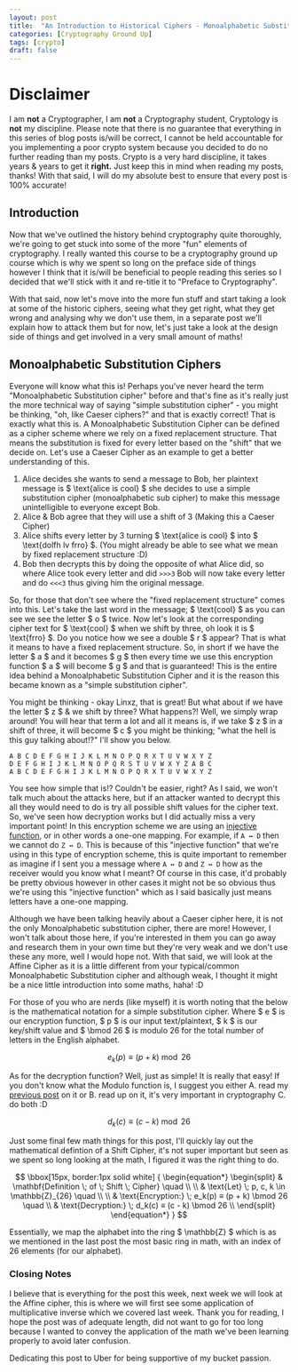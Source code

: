 ```yaml
---
layout: post
title:  "An Introduction to Historical Ciphers - Monoalphabetic Substitution Ciphers"
categories: [Cryptography Ground Up]
tags: [crypto]
draft: false
---
```


# Disclaimer

I am **not** a Cryptographer, I am **not** a Cryptography student, Cryptology is **not** my discipline. Please note that there is no guarantee that everything in this series of blog posts is/will be correct, I cannot be held accountable for you implementing a poor crypto system because you decided to do no further reading than my posts. Crypto is a very hard discipline, it takes years & years to get it **right.** Just keep this in mind when reading my posts, thanks! With that said, I will do my absolute best to ensure that every post is 100% accurate!

## Introduction

Now that we've outlined the history behind cryptography quite thoroughly, we're going to get stuck into some of the more "fun" elements of cryptography. I really wanted this course to be a cryptography ground up course which is why we spent so long on the preface side of things however I think that it is/will be beneficial to people reading this series so I decided that we'll stick with it and re-title it to "Preface to Cryptography".

With that said, now let's move into the more fun stuff and start taking a look at some of the historic ciphers, seeing what they get right, what they get wrong and analysing why we don't use them, in a separate post we'll explain how to attack them but for now, let's just take a look at the design side of things and get involved in a very small amount of maths!

## Monoalphabetic Substitution Ciphers

Everyone will know what this is! Perhaps you've never heard the term "Monoalphabetic Substitution cipher" before and that's fine as it's really just the more technical way of saying "simple substitution cipher" - you might be thinking, "oh, like Caeser ciphers?" and that is exactly correct! That is exactly what this is. A Monoalphabetic Substitution Cipher can be defined as a cipher scheme where we rely on a fixed replacement structure. That means the substitution is fixed for every letter based on the "shift" that we decide on. Let's use a Caeser Cipher as an example to get a better understanding of this.

1. Alice decides she wants to send a message to Bob, her plaintext message is $ \text{alice is cool} $ she decides to use a simple substitution cipher (monoalphabetic sub cipher) to make this message unintelligible to everyone except Bob.
2. Alice & Bob agree that they will use a shift of 3 (Making this a Caeser Cipher)
3. Alice shifts every letter by 3 turning $ \text{alice is cool} $ into $ \text{dolfh lv frro} $. (You might already be able to see what we mean by fixed replacement structure :D)
4. Bob then decrypts this by doing the opposite of what Alice did, so where Alice took every letter and did `>>>3` Bob will now take every letter and do `<<<3` thus giving him the original message.

So, for those that don't see where the "fixed replacement structure" comes into this. Let's take the last word in the message; $ \text{cool} $ as you can see we see the letter $ o $ twice. Now let's look at the corresponding cipher text for $ \text{cool} $ when we shift by three, oh look it is $ \text{frro} $. Do you notice how we see a double $ r $ appear? That is what it means to have a fixed replacement structure. So, in short if we have the letter $ a $ and it becomes $ g $ then every time we use this encryption function $ a $ will become $ g $ and that is guaranteed! This is the entire idea behind a Monoalphabetic Substitution Cipher and it is the reason this became known as a "simple substitution cipher".

You might be thinking - okay Linxz, that is great! But what about if we have the letter $ z $ & we shift by three? What happens?! Well, we simply wrap around! You will hear that term a lot and all it means is, if we take $ z $ in a shift of three, it will become $ c $ you might be thinking; "what the hell is this guy talking about!?" I'll show you below.

```
A B C D E F G H I J K L M N O P Q R X T U V W X Y Z
D E F G H I J K L M N O P Q R S T U V W X Y Z A B C
A B C D E F G H I J K L M N O P Q R X T U V W X Y Z
```

You see how simple that is!? Couldn't be easier, right? As I said, we won't talk much about the attacks here, but if an attacker wanted to decrypt this all they would need to do is try all possible shift values for the cipher text. So, we've seen how decryption works but I did actually miss a very important point! In this encryption scheme we are using an [injective function](https://en.wikipedia.org/wiki/Injective_function), or in other words a one-one mapping. For example, if `A ↔ D` then we cannot do `Z ↔ D`. This is because of this "injective function" that we're using in this type of encryption scheme, this is quite important to remember as imagine if I sent you a message where `A ↔ D` and `Z ↔ D` how as the receiver would you know what I meant? Of course in this case, it'd probably be pretty obvious however in other cases it might not be so obvious thus we're using this "injective function" which as I said basically just means letters have a one-one mapping.

Although we have been talking heavily about a Caeser cipher here, it is not the only Monoalphabetic substitution cipher, there are more! However, I won't talk about those here, if you're interested in them you can go away and research them in your own time but they're very weak and we don't use these any more, well I would hope not. With that said, we will look at the Affine Cipher as it is a little different from your typical/common Monoalphabetic Substitution cipher and although weak, I thought it might be a nice little introduction into some maths, haha! :D

For those of you who are nerds (like myself) it is worth noting that the below is the mathematical notation for a simple substitution cipher. Where $ e $ is our encryption function, $ p $ is our input text/plaintext, $ k $ is our key/shift value and $ \bmod 26 $ is modulo 26 for the total number of letters in the English alphabet.

$$ e_k(p) ≡ (p + k) \bmod 26 $$

As for the decryption function? Well, just as simple! It is really that easy! If you don't know what the Modulo function is, I suggest you either A. read my [previous post](https://linxz.co.uk/cryptography%20ground%20up/2019/01/30/CGU-Entry-03.html) on it or B. read up on it, it's very important in cryptography C. do both :D

$$ d_k(c) ≡ (c - k) \bmod 26 $$

Just some final few math things for this post, I'll quickly lay out the mathematical defintion of a Shift Cipher, it's not super important but seen as we spent so long looking at the math, I figured it was the right thing to do.

$$ \bbox[15px, border:1px solid white]
{
\begin{equation*}
\begin{split}
& \mathbf{Definition \; of \; Shift \; Cipher} \quad \\
\\
& \text{Let} \; p, c, k \in \mathbb{Z}_{26} \quad \\
\\
& \text{Encryption:} \; e_k(p) ≡ (p + k) \bmod 26 \quad \\
& \text{Decryption:} \; d_k(c) ≡ (c - k) \bmod 26 \\
\end{split}
\end{equation*}
}
$$

Essentially, we map the alphabet into the ring $ \mathbb{Z} $ which is as we mentioned in the last post the most basic ring in math, with an index of 26 elements (for our alphabet).

### Closing Notes

I believe that is everything for the post this week, next week we will look at the Affine cipher, this is where we will first see some application of multiplicative inverse which we covered last week. Thank you for reading, I hope the post was of adequate length, did not want to go for too long because I wanted to convey the application of the math we've been learning properly to avoid later confusion.

Dedicating this post to Uber for being supportive of my bucket passion.